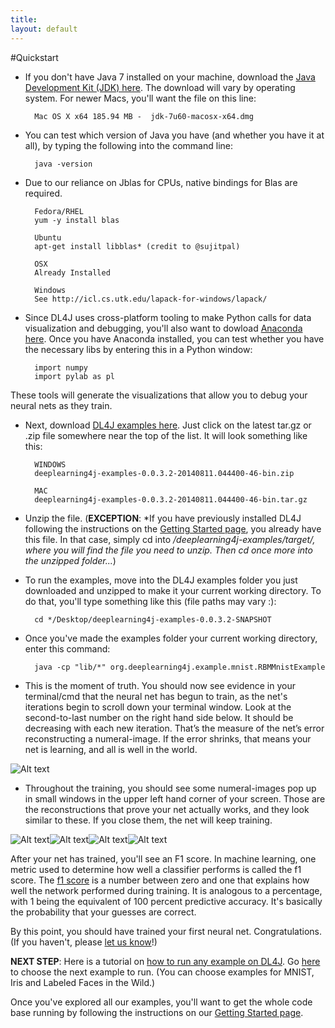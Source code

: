```yaml
---
title:
layout: default
---
```


#Quickstart

* If you don't have Java 7 installed on your machine, download the [Java Development Kit (JDK) here](http://www.oracle.com/technetwork/java/javase/downloads/jdk7-downloads-1880260.html). The download will vary by operating system. For newer Macs, you'll want the file on this line:

		Mac OS X x64 185.94 MB -  jdk-7u60-macosx-x64.dmg

* You can test which version of Java you have (and whether you have it at all), by typing the following into the command line:

		java -version

* Due to our reliance on Jblas for CPUs, native bindings for Blas are required.

		Fedora/RHEL
		yum -y install blas

		Ubuntu
		apt-get install libblas* (credit to @sujitpal)

		OSX
		Already Installed

		Windows
		See http://icl.cs.utk.edu/lapack-for-windows/lapack/

* Since DL4J uses cross-platform tooling to make Python calls for data visualization and debugging, you'll also want to dowload [Anaconda here](http://continuum.io/downloads). Once you have Anaconda installed, you can test whether you have the necessary libs by entering this in a Python window:

		import numpy
		import pylab as pl

These tools will generate the visualizations that allow you to debug your neural nets as they train. 

* Next, download [DL4J examples here](https://oss.sonatype.org/content/repositories/snapshots/org/deeplearning4j/deeplearning4j-examples/0.0.3.2-SNAPSHOT/). Just click on the latest tar.gz or .zip file somewhere near the top of the list. It will look something like this:

		WINDOWS
		deeplearning4j-examples-0.0.3.2-20140811.044400-46-bin.zip

		MAC
		deeplearning4j-examples-0.0.3.2-20140811.044400-46-bin.tar.gz

* Unzip the file. (**EXCEPTION**: *If you have previously installed DL4J following the instructions on the [Getting Started page](../gettingstarted.html), you already have this file. In that case, simply cd into */deeplearning4j-examples/target/, where you will find the file you need to unzip. Then cd once more into the unzipped folder...*)

* To run the examples, move into the DL4J examples folder you just downloaded and unzipped to make it your current working directory. To do that, you'll type something like this (file paths may vary :):

		cd */Desktop/deeplearning4j-examples-0.0.3.2-SNAPSHOT

* Once you've made the examples folder your current working directory, enter this command:

		java -cp "lib/*" org.deeplearning4j.example.mnist.RBMMnistExample

* This is the moment of truth. You should now see evidence in your terminal/cmd that the neural net has begun to train, as the net's iterations begin to scroll down your terminal window. Look at the second-to-last number on the right hand side below. It should be decreasing with each new iteration. That’s the measure of the net’s error reconstructing a numeral-image. If the error shrinks, that means your net is learning, and all is well in the world.

![Alt text](../img/learning.png)

* Throughout the training, you should see some numeral-images pop up in small windows in the upper left hand corner of your screen. Those are the reconstructions that prove your net actually works, and they look similar to these. If you close them, the net will keep training. 

![Alt text](../img/two.png)![Alt text](../img/nine.png)![Alt text](../img/three.png)![Alt text](../img/one.png)

After your net has trained, you'll see an F1 score. In machine learning, one metric used to determine how well a classifier performs is called the f1 score. The [f1 score](https://en.wikipedia.org/wiki/F1_score) is a number between zero and one that explains how well the network performed during training. It is analogous to a percentage, with 1 being the equivalent of 100 percent predictive accuracy. It's basically the probability that your guesses are correct.

By this point, you should have trained your first neural net. Congratulations. (If you haven't, please [let us know](groups.google.com/forum/#!forum/deeplearning4j)!)

**NEXT STEP**: Here is a tutorial on [how to run any example on DL4J](../runexample.html). Go [here](https://github.com/agibsonccc/java-deeplearning/tree/master/deeplearning4j-examples/src/main/java/org/deeplearning4j/example/) to choose the next example to run. (You can choose examples for MNIST, Iris and Labeled Faces in the Wild.)

Once you've explored all our examples, you'll want to get the whole code base running by following the instructions on our  [Getting Started page](../gettingstarted.html).
